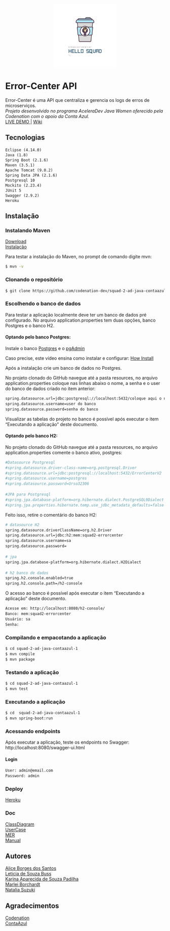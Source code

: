 <p align="center">
    <img src="https://github.com/codenation-dev/squad-2-ad-java-contaazul-1/blob/master/doc/logo.png" 
         width="200" height="200">
</p>

# Error-Center API
Error-Center é uma API que centraliza e gerencia os logs de erros de microserviços. <br>
*Projeto desenvolvido no programa AceleraDev Java Women oferecido pela Codenation com o apoio da Conta Azul.* <br>
[LIVE DEMO ](https://error-center-api.herokuapp.com/swagger-ui.html#/) | [ Wiki](https://github.com/codenation-dev/squad-2-ad-java-contaazul-1.wiki.git) <br> 

## Tecnologias
    Eclipse (4.14.0)
    Java (1.8)
    Spring Boot (2.1.6)
    Maven (3.5.1)
    Apache Tomcat (9.0.2)
    Spring Data JPA (2.1.6)
    Postgresql 10
    Mockito (2.23.4)
    JUnit 5 
    Swagger (2.9.2) 
    Heroku

## Instalação

### Instalando Maven
  [Download](https://maven.apache.org/download.cgi) <br>
  [Instalação](https://maven.apache.org/install.html)

  Para testar a instalação do Maven, no prompt de comando digite mvn:
```bash
$ mvn -v
```

### Clonando o repositório
```bash
$ git clone https://github.com/codenation-dev/squad-2-ad-java-contaazul-1.git
```

### Escolhendo o banco de dados
Para testar a aplicação localmente deve ter um banco de dados pré configurado. No arquivo application.properties tem duas opções, banco Postgres e o banco H2.

#### Optando pelo banco Postgres:
Instale o banco [Postgres](https://www.postgresql.org/download/) e o [pgAdmin](https://www.pgadmin.org/download/)

Caso precise, este vídeo ensina como instalar e configurar:
[How Install](https://www.youtube.com/watch?v=e1MwsT5FJRQ)

Após a instalação crie um banco de dados no Postgres.

No projeto clonado do GitHub navegue até a pasta resources, no arquivo application.properties coloque nas linhas abaixo o nome, a senha e o user do banco de dados criado no item anterior:
```bash
spring.datasource.url=jdbc:postgresql://localhost:5432/coloque aqui o nome do banco
spring.datasource.username=user do banco
spring.datasource.password=senha do banco
```
Visualizar as tabelas do projeto no banco é possível após executar o item “Executando a aplicação” deste documento. 

#### Optando pelo banco H2:
No projeto clonado do GitHub navegue até a pasta resources, no arquivo application.properties comente o banco ativo, postgres:
```bash
#Datasource Postgresql
#spring.datasource.driver-class-name=org.postgresql.Driver
#spring.datasource.url=jdbc:postgresql://localhost:5432/ErrorCenterV2
#spring.datasource.username=postgres
#spring.datasource.password=Urso32306

#JPA para Postgresql
#spring.jpa.database-platform=org.hibernate.dialect.PostgreSQL9Dialect
#spring.jpa.properties.hibernate.temp.use_jdbc_metadata_defaults=false
```

Feito isso, retire o comentário do banco H2:
```bash
# datasource H2
spring.datasource.driverClassName=org.h2.Driver
spring.datasource.url=jdbc:h2:mem:squad2-errorcenter
spring.datasource.username=sa
spring.datasource.password=

# jpa
spring.jpa.database-platform=org.hibernate.dialect.H2Dialect

# h2 banco de dados
spring.h2.console.enabled=true
spring.h2.console.path=/h2-console
```

O acesso ao banco é possível após executar o item “Executando a aplicação” deste documento. 
```bash
Acesse em: http://localhost:8080/h2-console/
Banco: mem:squad2-errorcenter
Usuário: sa
Senha:
```

### Compilando e empacotando a aplicação
```bash
$ cd squad-2-ad-java-contaazul-1
$ mvn compile
$ mvn package
```

### Testando a aplicação
```bash
$ cd squad-2-ad-java-contaazul-1
$ mvn test
```

### Executando a aplicação
```bash
$ cd  squad-2-ad-java-contaazul-1
$ mvn spring-boot:run
```

### Acessando endpoints
  Após executar a aplicação, teste os endpoints no Swagger:
  http://localhost:8080/swagger-ui.html

#### Login

```txt
User: admin@email.com
Password: admin
```

### Deploy

  [Heroku](https://error-center-api.herokuapp.com/swagger-ui.html#/)
  
### Doc
[ClassDiagram](https://github.com/codenation-dev/squad-2-ad-java-contaazul-1/blob/master/doc/ClassDiagram.jpg) <br>
[UserCase](https://github.com/codenation-dev/squad-2-ad-java-contaazul-1/blob/master/doc/UserCase.JPG) <br>
[MER](https://github.com/codenation-dev/squad-2-ad-java-contaazul-1/blob/master/doc/MER.JPG) <br>
[Manual](https://github.com/codenation-dev/squad-2-ad-java-contaazul-1/blob/master/doc/Como%20testar%20a%20API.pdf) <br>
  
## Autores
  [Alice Borges dos Santos](https://www.linkedin.com/in/alice-borges/) <br>
  [Leticia de Souza Buss](https://www.linkedin.com/in/leticia-d-942652134/) <br>
  [Karina Aparecida de Souza Padilha](https://www.linkedin.com/in/karina-aparecida-de-souza-padilha-143951106/) <br>
  [Marlei Borchardt](https://www.linkedin.com/in/marlei-borchardt) <br>
  [Natalia Suzuki](https://www.linkedin.com/in/natalia-suzuki-210349108/) <br>

## Agradecimentos
  [Codenation](https://www.codenation.dev/)<br>
  [ContaAzul](https://contaazul.com/)
